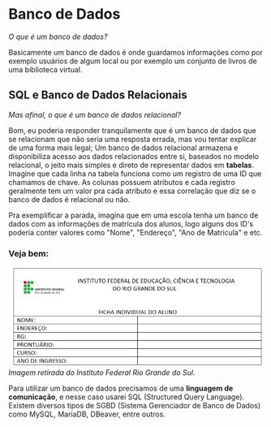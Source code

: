 # **Banco de Dados**
*O que é um banco de dados?*

Basicamente um banco de dados é onde guardamos informações como por exemplo usuários de algum local ou por exemplo um conjunto de livros de uma biblioteca virtual.

## SQL e Banco de Dados Relacionais
*Mas afinal, o que é um banco de dados relacional?*

Bom, eu poderia responder tranquilamente que é um banco de dados que se relacionam que não seria uma resposta errada, mas vou tentar explicar de uma forma mais legal; Um banco de dados relacional armazena e disponibiliza acesso aos dados relacionados entre si, baseados no modelo relacional, o jeito mais simples e direto de representar dados em **tabelas**. Imagine que cada linha na tabela funciona como um registro de uma ID que chamamos de chave. As colunas possuem atributos e cada registro geralmente tem um valor pra cada atributo e essa correlação que diz se o banco de dados é relacional ou não.

Pra exemplificar a parada, imagina que em uma escola tenha um banco de dados com as informações de matrícula dos alunos, logo alguns dos ID's poderia conter valores como "Nome", "Endereço", "Ano de Matricula" e etc. 

### Veja bem:

![exemplo](/doc/img/database%20relacional.png)
*Imagem retirada do Instituto Federal Rio Grande do Sul.*

Para utilizar um banco de dados precisamos de uma **linguagem de comunicação**, e nesse caso usarei SQL (Structured Query Language). Existem diversos tipos de SGBD (Sistema Gerenciador de Banco de Dados) como MySQL, MariaDB, DBeaver, entre outros.

